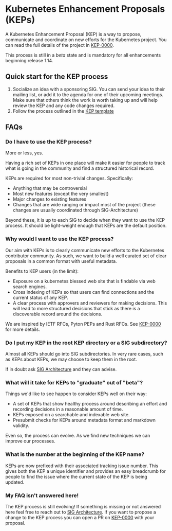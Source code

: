 # Kubernetes Enhancement Proposals (KEPs)

A Kubernetes Enhancement Proposal (KEP) is a way to propose, communicate and coordinate on new efforts for the Kubernetes project.
You can read the full details of the project in [KEP-0000](sig-architecture/0000-kep-process/README.md).

This process is still in a _beta_ state and is mandatory for all enhancements beginning release 1.14.

## Quick start for the KEP process

1. Socialize an idea with a sponsoring SIG.
   You can send your idea to their mailing list, or add it to the agenda for one of their upcoming meetings.
   Make sure that others think the work is worth taking up and will help review the KEP and any code changes required.
2. Follow the process outlined in the [KEP template](NNNN-kep-template/README.md)

## FAQs

### Do I have to use the KEP process?

More or less, yes.

Having a rich set of KEPs in one place will make it easier for people to track
what is going in the community and find a structured historical record.

KEPs are required for most non-trivial changes.  Specifically:
* Anything that may be controversial
* Most new features (except the very smallest)
* Major changes to existing features
* Changes that are wide ranging or impact most of the project (these changes
  are usually coordinated through SIG-Architecture)

Beyond these, it is up to each SIG to decide when they want to use the KEP
process.  It should be light-weight enough that KEPs are the default position.

### Why would I want to use the KEP process?

Our aim with KEPs is to clearly communicate new efforts to the Kubernetes contributor community.
As such, we want to build a well curated set of clear proposals in a common format with useful metadata.

Benefits to KEP users (in the limit):
* Exposure on a kubernetes blessed web site that is findable via web search engines.
* Cross indexing of KEPs so that users can find connections and the current status of any KEP.
* A clear process with approvers and reviewers for making decisions.
  This will lead to more structured decisions that stick as there is a discoverable record around the decisions.

We are inspired by IETF RFCs, Pyton PEPs and Rust RFCs.
See [KEP-0000](sig-architecture/0000-kep-process/README.md) for more details.

### Do I put my KEP in the root KEP directory or a SIG subdirectory?

Almost all KEPs should go into SIG subdirectories.  In very rare cases, such as
KEPs about KEPs, we may choose to keep them in the root.

If in doubt ask [SIG Architecture](https://git.k8s.io/community/sig-architecture/README.md) and they can advise.

### What will it take for KEPs to "graduate" out of "beta"?

Things we'd like to see happen to consider KEPs well on their way:
* A set of KEPs that show healthy process around describing an effort and recording decisions in a reasonable amount of time.
* KEPs exposed on a searchable and indexable web site.
* Presubmit checks for KEPs around metadata format and markdown validity.

Even so, the process can evolve. As we find new techniques we can improve our processes.

### What is the number at the beginning of the KEP name?

KEPs are now prefixed with their associated tracking issue number. This gives
both the KEP a unique identifier and provides an easy breadcrumb for people to
find the issue where the current state of the KEP is being updated.

### My FAQ isn't answered here!

The KEP process is still evolving!
If something is missing or not answered here feel free to reach out to [SIG Architecture](https://git.k8s.io/community/sig-architecture/README.md).
If you want to propose a change to the KEP process you can open a PR on [KEP-0000](sig-architecture/0000-kep-process/README.md) with your proposal.
